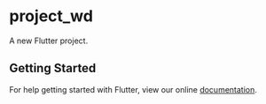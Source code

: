 # project_wd

A new Flutter project.

## Getting Started

For help getting started with Flutter, view our online
[documentation](https://flutter.io/).
